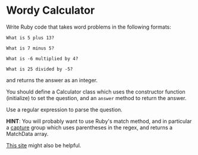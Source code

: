 # Wordy Calculator
Write Ruby code that takes word problems in the following formats:

```
What is 5 plus 13?

What is 7 minus 5?

What is -6 multiplied by 4?

What is 25 divided by -5?
```

and returns the answer as an integer.

You should define a Calculator class which uses the constructor function (initialize) to set the question, and an `answer` method to return the answer.

Use a regular expression to parse the question.

**HINT**: You will probably want to use Ruby's match method, and in particular a [capture](https://code.tutsplus.com/tutorials/ruby-for-newbies-regular-expressions--net-19812) group which uses parentheses in the regex, and returns a MatchData array.

[This site](https://regexr.com/3cr6f) might also be helpful.